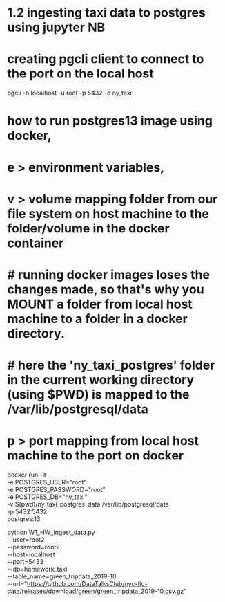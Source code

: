 # 1.2 ingesting taxi data to postgres using jupyter NB

# creating pgcli client to connect to the port on the local host 
pgcli -h localhost -u root -p 5432 -d ny_taxi

# how to run postgres13 image using docker,
# e > environment variables, 
# v > volume mapping folder from our file system on host machine to the folder/volume in the docker container 
#    # running docker images loses the changes made, so that's why you MOUNT a folder from local host machine to a    folder in a docker directory. 
#    # here the 'ny_taxi_postgres' folder in the current working directory (using $PWD) is mapped to the /var/lib/postgresql/data
# p > port mapping from local host machine to the port on docker 

docker run -it \
  -e POSTGRES_USER="root" \
  -e POSTGRES_PASSWORD="root" \
  -e POSTGRES_DB="ny_taxi" \
  -v $(pwd)/ny_taxi_postgres_data:/var/lib/postgresql/data \
  -p 5432:5432 \
  postgres:13


python W1_HW_ingest_data.py \
    --user=root2 \
    --password=root2 \
    --host=localhost \
    --port=5433 \
    --db=homework_taxi \
    --table_name=green_tripdata_2019-10 \
    --url="https://github.com/DataTalksClub/nyc-tlc-data/releases/download/green/green_tripdata_2019-10.csv.gz"